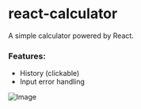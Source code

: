 # react-calculator
A simple calculator powered by React. 

### Features:
* History (clickable)
* Input error handling

![Image](https://i.imgur.com/PXGYvdK.png)

